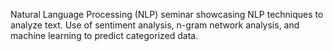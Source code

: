 Natural Language Processing (NLP) seminar showcasing NLP techniques to analyze text. Use of sentiment analysis, n-gram network analysis, and machine learning to 
predict categorized data. 
